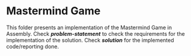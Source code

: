 # Mastermind Game
This folder presents an implementation of the Mastermind Game in Assembly.
Check ***problem-statement*** to check the requirements for the implementation of the solution.
Check ***solution*** for the implemented code/reporting done.